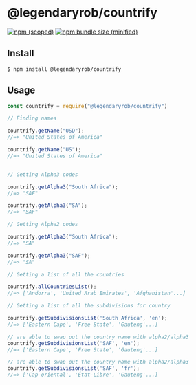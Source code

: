 # @legendaryrob/countrify

[![npm (scoped)](https://img.shields.io/npm/v/@legendaryrob/countrify.svg)](https://github.com/Ruberto/countrify) [![npm bundle size (minified)](https://img.shields.io/bundlephobia/min/@legendaryrob/countrify.svg)](https://github.com/Ruberto/countrify)

## Install
`$ npm install @legendaryrob/countrify`

## Usage
```javascript
const countrify = require("@legendaryrob/countrify")

// Finding names

countrify.getName("USD");
//=> "United States of America"

countrify.getName("US");
//=> "United States of America"


// Getting Alpha3 codes

countrify.getAlpha3("South Africa");
//=> "SAF"

countrify.getAlpha3("SA");
//=> "SAF"

// Getting Alpha2 codes

countrify.getAlpha3("South Africa");
//=> "SA"

countrify.getAlpha3("SAF");
//=> "SA"

// Getting a list of all the countries

countrify.allCountriesList();
//=> ['Andorra', 'United Arab Emirates', 'Afghanistan'...]

// Getting a list of all the subdivisions for country

countrify.getSubdivisionsList('South Africa', 'en');
//=> ['Eastern Cape', 'Free State', 'Gauteng'...]

// are able to swap out the country name with alpha2/alpha3
countrify.getSubdivisionsList('SAF', 'en');
//=> ['Eastern Cape', 'Free State', 'Gauteng'...]

// are able to swap out the country name with alpha2/alpha3
countrify.getSubdivisionsList('SAF', 'fr');
//=> ['Cap oriental', 'État-Libre', 'Gauteng'...]

```